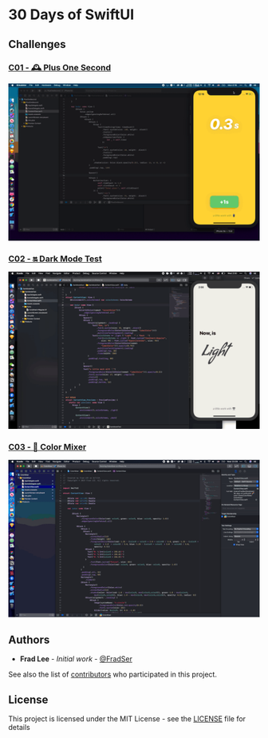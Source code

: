 # 30 Days of SwiftUI

## Challenges

### [C01 - 🕰 Plus One Second](./01-🕰-plus-one-second)

![](./docs/assets/images/01.gif)

### [C02 - 🔛 Dark Mode Test](./02-🔛-dark-mode-test)

![](./docs/assets/images/02.gif)

### [C03 - 🌈 Color Mixer](./03-🌈-color-mixer)

![](./docs/assets/images/03.gif)

## Authors

* **Frad Lee** - *Initial work* - [@FradSer](https://twitter.com/fradser)

See also the list of [contributors](https://github.com/FradSer/30-days-of-swiftui/contributors) who participated in this project.

## License

This project is licensed under the MIT License - see the [LICENSE](LICENSE) file for details
